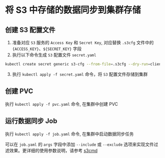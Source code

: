 # 将 S3 中存储的数据同步到集群存储

## 创建 S3 配置文件

1. 准备对应 `S3` 服务的 `Access Key` 和 `Secret Key`, 对应替换 `.s3cfg` 文件中的 `{ACCESS_KEY}`、`${SECRET_KEY}` 字段
2. 执行以下命令生成 `S3` 配置文件 `secret.yaml`

```bash
kubectl create secret generic s3-cfg --from-file=.s3cfg --dry-run=client -o yaml  > secret.yaml
```

3. 执行 `kubectl apply -f secret.yaml` 命令，将 `S3` 配置文件存储到集群

## 创建 PVC

执行 `kubectl apply -f pvc.yaml` 命令, 在集群中创建 PVC

## 运行数据同步 Job

执行 `kubectl apply -f job.yaml` 命令, 在集群中启动数据同步任务

可以在 `job.yaml` 的 `args` 字段中添加 `--include` 或 `--exclude` 选项来实现文件过滤效果。更详细的使用参数说明，请参考 [s3cmd](https://s3tools.org/usage)

